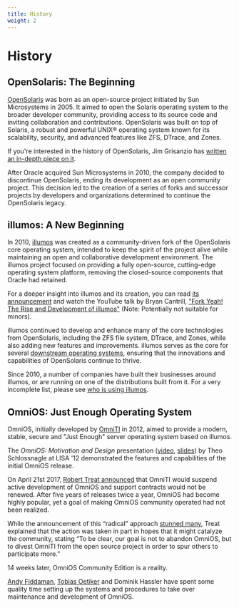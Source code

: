 ```yaml
---
title: History
weight: 2
---
```


# History

## OpenSolaris: The Beginning

[OpenSolaris](https://en.wikipedia.org/wiki/OpenSolaris) was born as an open-source project initiated by Sun Microsystems in 2005. It aimed to open the Solaris operating system to the broader developer community, providing access to its source code and inviting collaboration and contributions. OpenSolaris was built on top of Solaris, a robust and powerful UNIX® operating system known for its scalability, security, and advanced features like ZFS, DTrace, and Zones.

If you're interested in the history of OpenSolaris, Jim Grisanzio has [written an in-depth piece on it](https://jimgrisanzio.wordpress.com/opensolaris/).

After Oracle acquired Sun Microsystems in 2010, the company decided to discontinue OpenSolaris, ending its development as an open community project. This decision led to the creation of a series of forks and successor projects by developers and organizations determined to continue the OpenSolaris legacy.

## illumos: A New Beginning

In 2010, [illumos](https://illumos.org) was created as a community-driven fork of the OpenSolaris core operating system, intended to keep the spirit of the project alive while maintaining an open and collaborative development environment. The illumos project focused on providing a fully open-source, cutting-edge operating system platform, removing the closed-source components that Oracle had retained.

For a deeper insight into illumos and its creation, you can read [its announcement](https://illumos.org/docs/about/announcement/) and watch the YouTube talk by Bryan Cantrill, ["Fork Yeah! The Rise and Development of illumos"](https://www.youtube.com/watch?v=U_GY03CO3sA) (Note: Potentially not suitable for minors).

illumos continued to develop and enhance many of the core technologies from OpenSolaris, including the ZFS file system, DTrace, and Zones, while also adding new features and improvements. illumos serves as the core for several [downstream operating systems](https://illumos.org/docs/about/distro/), ensuring that the innovations and capabilities of OpenSolaris continue to thrive.

Since 2010, a number of companies have built their businesses around illumos, or are running on one of the distributions built from it. For a very incomplete list, please see [who is using illumos](https://illumos.org/docs/about/who/).

## OmniOS: Just Enough Operating System

OmniOS, initially developed by [OmniTI](https://omniti.com) in 2012, aimed to provide a modern, stable, secure and "Just Enough" server operating system based on illumos.

The _OmniOS: Motivation and Design_ presentation ([video](https://www.usenix.org/conference/lisa12/omnios-motivation-and-design), [slides](https://www.slideshare.net/slideshow/omnios-lisa-2012/23787783)) by ﻿Theo Schlossnagle at LISA '12 demonstrated the features and capabilities of the initial OmniOS release.

On April 21st 2017, [Robert Treat announced](https://omnios.org/ml-archive/2017-April/008699.html) that OmniTI would suspend active development of OmniOS and support contracts would not be renewed. After five years of releases twice a year, OmniOS had become highly popular, yet a goal of making OmniOS community operated had not been realized.

While the announcement of this “radical” approach [stunned many](https://www.theregister.co.uk/2017/04/25/oracle_free_solaris_project_stops/), Treat explained that the action was taken in part in hopes that it might catalyze the community, stating “To be clear, our goal is not to abandon OmniOS, but to divest OmniTI from the open source project in order to spur others to participate more.”

14 weeks later, OmniOS Community Edition is a reality.

[Andy Fiddaman](https://www.citrus-it.net/), [Tobias Oetiker](https://www.oetiker.ch/) and Dominik Hassler have spent some quality time setting up the systems and procedures to take over maintenance and development of OmniOS.
